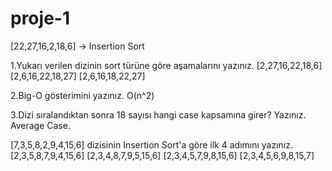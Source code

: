 # proje-1
[22,27,16,2,18,6] -> Insertion Sort

1.Yukarı verilen dizinin sort türüne göre aşamalarını yazınız.
[2,27,16,22,18,6]
[2,6,16,22,18,27] 
[2,6,16,18,22,27]

2.Big-O gösterimini yazınız.
O(n^2)

3.Dizi sıralandıktan sonra 18 sayısı hangi case kapsamına girer? Yazınız.
Average Case. 

[7,3,5,8,2,9,4,15,6] dizisinin Insertion Sort'a göre ilk 4 adımını yazınız.
[2,3,5,8,7,9,4,15,6]
[2,3,4,8,7,9,5,15,6]
[2,3,4,5,7,9,8,15,6]
[2,3,4,5,6,9,8,15,7]
